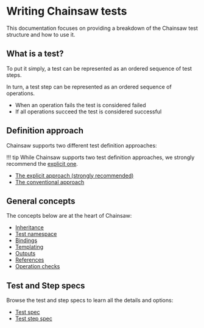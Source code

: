 # Writing Chainsaw tests

This documentation focuses on providing a breakdown of the Chainsaw test structure and how to use it.

## What is a test?

To put it simply, a test can be represented as an ordered sequence of test steps.

In turn, a test step can be represented as an ordered sequence of operations.

- When an operation fails the test is considered failed
- If all operations succeed the test is considered successful

## Definition approach

Chainsaw supports two different test definition approaches:

!!! tip
    While Chainsaw supports two test definition approaches, we strongly recommend the [explicit one](./explicit.md).

- [The explicit approach (strongly recommended)](./explicit.md)
- [The conventional approach](./conventional.md)

## General concepts

The concepts below are at the heart of Chainsaw:

- [Inheritance](../general/inheritance.md)
- [Test namespace](../general/namespace.md)
- [Bindings](../general/bindings.md)
- [Templating](../general/templating.md)
- [Outputs](../general/outputs.md)
- [References](../general/references.md)
- [Operation checks](../general/checks.md)

## Test and Step specs

Browse the test and step specs to learn all the details and options:

- [Test spec](./spec/index.md)
- [Test step spec](../step/index.md)
